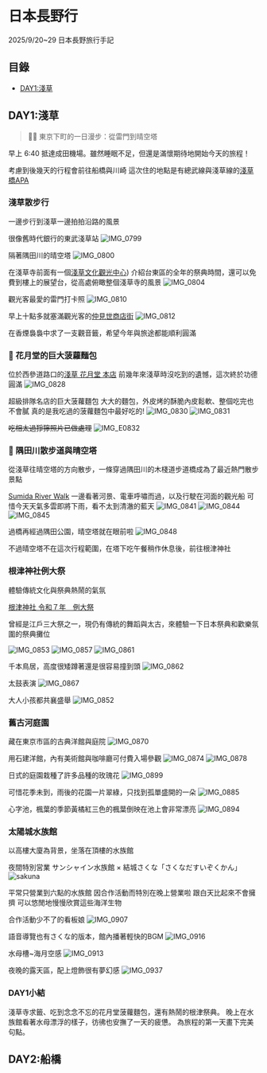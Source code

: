 # 日本長野行

2025/9/20~29 日本長野旅行手記

## 目錄

- [DAY1:淺草](#DAY1)


## DAY1:淺草
> 🚶‍♀️ 東京下町的一日漫步：從雷門到晴空塔

早上 6:40 抵達成田機場。雖然睡眠不足，但還是滿懷期待地開始今天的旅程！

考慮到後幾天的行程會前往船橋與川崎
這次住的地點是有總武線與淺草線的[淺草橋APA](https://maps.app.goo.gl/MSURKjFinXDgr1TU6)

### 淺草散步行

一邊步行到淺草一邊拍拍沿路的風景

很像舊時代銀行的東武淺草站
![IMG_0799](https://hackmd.io/_uploads/BJ4sBgZTee.jpg)

隔著隅田川的晴空塔
![IMG_0800](https://hackmd.io/_uploads/r1TVUx-alg.jpg)

在淺草寺前面有一個[淺草文化觀光中心](https://maps.app.goo.gl/c8y322Wk4ygTM6zk6))
介紹台東區的全年的祭典時間，還可以免費到樓上的展望台，從高處俯瞰整個淺草寺的風景
![IMG_0804](https://hackmd.io/_uploads/HkOjPx-axg.jpg)

觀光客最愛的雷門打卡照
![IMG_0810](https://hackmd.io/_uploads/SJhzOlWagl.jpg)

早上十點多就塞滿觀光客的[仲見世商店街](https://maps.app.goo.gl/XVZ1Ej8PdqhSsj6i8)
![IMG_0812](https://hackmd.io/_uploads/Bkn5_gZplg.jpg)

在香煙裊裊中求了一支觀音籤，希望今年與旅途都能順利圓滿

### 🍞 花月堂的巨大菠蘿麵包

位於西參道路口的[淺草 花月堂 本店](https://maps.app.goo.gl/HcmCy7HPE9brAta89)
前幾年來淺草時沒吃到的遺憾，這次終於功德圓滿
![IMG_0828](https://hackmd.io/_uploads/ryIsKxWaxx.jpg)

超級排隊名店的巨大菠蘿麵包
大大的麵包，外皮烤的酥脆內皮鬆軟、整個吃完也不會膩
真的是我吃過的菠蘿麵包中最好吃的!
![IMG_0830](https://hackmd.io/_uploads/r1OFqgZpxx.jpg)
![IMG_0831](https://hackmd.io/_uploads/ryoeAx-Tll.jpg)

~~吃相太過猙獰照片已做處理~~
![IMG_E0832](https://hackmd.io/_uploads/BJJ-Rl-axg.jpg)

### 🌉 隅田川散步道與晴空塔

從淺草往晴空塔的方向散步，一條穿過隅田川的木棧道步道橋成為了最近熱門散步景點

[Sumida River Walk](https://maps.app.goo.gl/5jWyrfrnUJXvPvH47)
一邊看著河景、電車呼嘯而過，以及行駛在河面的觀光船
可惜今天天氣多雲即將下雨，看不太到清澈的藍天
![IMG_0841](https://hackmd.io/_uploads/BJ65Q-Zpxx.jpg)
![IMG_0844](https://hackmd.io/_uploads/BJT3QZWTge.jpg)
![IMG_0845](https://hackmd.io/_uploads/r1yvN--6ex.jpg)

過橋再經過隅田公園，晴空塔就在眼前啦
![IMG_0848](https://hackmd.io/_uploads/Sk41SbbTel.jpg)

不過晴空塔不在這次行程範圍，在塔下吃午餐稍作休息後，前往根津神社

### 根津神社例大祭

體驗傳統文化與祭典熱鬧的氣氛

[根津神社 令和７年　例大祭](https://nedujinja.or.jp/2025/08/03/%e4%bb%a4%e5%92%8c%e4%ba%94%e5%b9%b4%e3%80%80%e4%be%8b%e5%a4%a7%e7%a5%ad-2-2/)

曾經是江戶三大祭之一，現仍有傳統的舞蹈與太古，來體驗一下日本祭典和歡樂氛圍的祭典攤位

![IMG_0853](https://hackmd.io/_uploads/rkV5ibWagg.jpg)
![IMG_0857](https://hackmd.io/_uploads/H1ZUoW-plg.jpg)
![IMG_0861](https://hackmd.io/_uploads/r11DuIbpel.jpg)


千本鳥居，高度很矮蹲著還是很容易撞到頭
![IMG_0862](https://hackmd.io/_uploads/HJCxn-bTxl.jpg)

太鼓表演
![IMG_0867](https://hackmd.io/_uploads/BJErnZbpxl.jpg)

大人小孩都共襄盛舉
![IMG_0852](https://hackmd.io/_uploads/HkhK6WZTge.jpg)

### 舊古河庭園

藏在東京市區的古典洋館與庭院
![IMG_0870](https://hackmd.io/_uploads/B1ua_L-Tee.jpg)

用石建洋館，內有美術館與咖啡廳可付費入場參觀
![IMG_0874](https://hackmd.io/_uploads/SksiFLZplx.jpg)
![IMG_0878](https://hackmd.io/_uploads/HkUZiIZ6xg.jpg)


日式的庭園栽種了許多品種的玫瑰花
![IMG_0899](https://hackmd.io/_uploads/ByfI9IZpex.jpg)

可惜花季未到，雨後的花園一片翠綠，只找到孤單盛開的一朵
![IMG_0885](https://hackmd.io/_uploads/r1fE9UZpee.jpg)

心字池，楓葉的季節黃橘紅三色的楓葉倒映在池上會非常漂亮
![IMG_0894](https://hackmd.io/_uploads/B1HYsI-axl.jpg)

### 太陽城水族館

以高樓大廈為背景，坐落在頂樓的水族館

夜間特別営業 サンシャイン水族館 × 結城さくな「さくなだすいぞくかん」
![sakuna](https://hackmd.io/_uploads/Syafh8WTel.jpg)

平常只營業到六點的水族館
因合作活動而特別在晚上營業啦
跟白天比起來不會擁擠
可以悠閒地慢慢欣賞這些海洋生物

合作活動少不了的看板娘
![IMG_0907](https://hackmd.io/_uploads/Bkzc1PWTgl.jpg)

語音導覽也有さくな的版本，館內播著輕快的BGM
![IMG_0916](https://hackmd.io/_uploads/Hy5sevb6gl.jpg)

水母槽~海月空感
![IMG_0913](https://hackmd.io/_uploads/Skj7Wv-agg.jpg)

夜晚的露天區，配上燈飾很有夢幻感
![IMG_0937](https://hackmd.io/_uploads/S1_O-DW6lx.jpg)

### DAY1小結

淺草寺求籤、吃到念念不忘的花月堂菠蘿麵包，還有熱鬧的根津祭典。
晚上在水族館看著水母漂浮的樣子，彷彿也安撫了一天的疲憊。
為旅程的第一天畫下完美句點。

## DAY2:船橋

### 